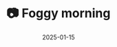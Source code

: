 ---
title: '📷 Foggy morning'
date: '2025-01-15'
image: 'https://cdn.diblasio.social/static/photos/2025/20250115_094242.jpg'
thumbnail: 'https://cdn.diblasio.social/static/photos/2025/thumbnails/20250115_094242.jpg'
alt_text: "A foggy street lined with parked cars and lit by streetlights."
tags:
  - "#Photography"
  - "#StreetPhotography"
  - "#Fog"
  - "#UrbanLandscape"
  - "#Fujifilm"
  - "#Mirrorless"
  - "#Huizen"
  - "#Netherlands"
  - "#FujiFilm"
  - "#FujiFilmXT20"
description: ''
created_date: '2025-01-15'
location: "Unknown location"
exif_data: "FUJIFILM X-T20 XF27mmF2.8 (1/20 | f/8 | ISO 6400)"
draft: false
---